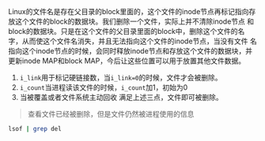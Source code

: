 Linux的文件名是存在父目录的block里面的，这个文件的inode节点再标记指向存放这个文件的block的数据块。我们删除一个文件，实际上并不清除inode节点
和block的数据块。只是在这个文件的父目录里面的block中，删除这个文件的名字，从而使这个文件名消失，并且无法指向这个文件的inode节点，当没有文件
名指向这个inode节点的时候，会同时释放inode节点和存放这个文件的数据块，并更新inode MAP和block MAP，今后让这些位置可以用于放置其他文件数据。

1. `i_link`用于标记硬链接数，当`i_link=0`的时候，文件才会被删除。
2. `i_count`当进程读该文件的时候，`i_count`加1，初始为0
3. 当被覆盖或者文件系统主动回收
满足上述三点，文件即可被删除。

> 查看文件已经被删除，但是文件仍然被进程使用的信息
```bash
lsof | grep del
```
